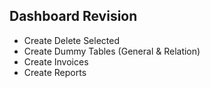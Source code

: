 ## Dashboard Revision

- Create Delete Selected
- Create Dummy Tables (General & Relation)
- Create Invoices
- Create Reports
